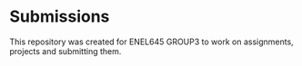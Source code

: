 # Submissions
This repository was created for ENEL645 GROUP3 to work on assignments, projects and submitting them.

